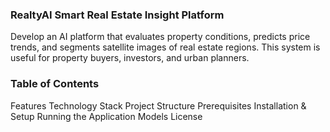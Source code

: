 ###  RealtyAI  Smart Real Estate Insight Platform

Develop an AI platform that evaluates property conditions, predicts price trends, and 
segments satellite images of real estate regions. This system is useful for property 
buyers, investors, and urban planners. 

### Table of Contents

Features
Technology Stack
Project Structure
Prerequisites
Installation & Setup
Running the Application
Models
License
